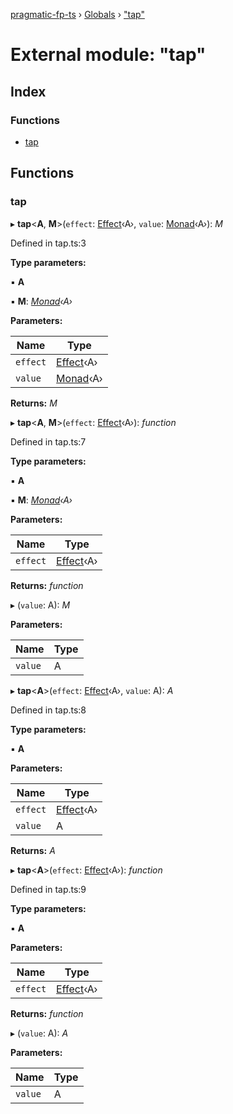 [pragmatic-fp-ts](../README.md) › [Globals](../globals.md) › ["tap"](_tap_.md)

# External module: "tap"

## Index

### Functions

* [tap](_tap_.md#tap)

## Functions

###  tap

▸ **tap**<**A**, **M**>(`effect`: [Effect](_types_.md#effect)‹A›, `value`: [Monad](../classes/_types_.monad.md)‹A›): *M*

Defined in tap.ts:3

**Type parameters:**

▪ **A**

▪ **M**: *[Monad](../classes/_types_.monad.md)‹A›*

**Parameters:**

Name | Type |
------ | ------ |
`effect` | [Effect](_types_.md#effect)‹A› |
`value` | [Monad](../classes/_types_.monad.md)‹A› |

**Returns:** *M*

▸ **tap**<**A**, **M**>(`effect`: [Effect](_types_.md#effect)‹A›): *function*

Defined in tap.ts:7

**Type parameters:**

▪ **A**

▪ **M**: *[Monad](../classes/_types_.monad.md)‹A›*

**Parameters:**

Name | Type |
------ | ------ |
`effect` | [Effect](_types_.md#effect)‹A› |

**Returns:** *function*

▸ (`value`: A): *M*

**Parameters:**

Name | Type |
------ | ------ |
`value` | A |

▸ **tap**<**A**>(`effect`: [Effect](_types_.md#effect)‹A›, `value`: A): *A*

Defined in tap.ts:8

**Type parameters:**

▪ **A**

**Parameters:**

Name | Type |
------ | ------ |
`effect` | [Effect](_types_.md#effect)‹A› |
`value` | A |

**Returns:** *A*

▸ **tap**<**A**>(`effect`: [Effect](_types_.md#effect)‹A›): *function*

Defined in tap.ts:9

**Type parameters:**

▪ **A**

**Parameters:**

Name | Type |
------ | ------ |
`effect` | [Effect](_types_.md#effect)‹A› |

**Returns:** *function*

▸ (`value`: A): *A*

**Parameters:**

Name | Type |
------ | ------ |
`value` | A |
